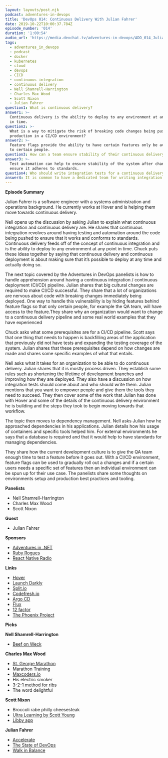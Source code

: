 ```yaml
---
layout: layouts/post.njk
podcast: adventures-in-devops
title: 'DevOps 014: Continuous Delivery With Julian Fahrer'
date: 2019-10-22T10:00:37.784Z
episode_number: '014'
duration: '1:00:54'
audio_url: 'https://media.devchat.tv/adventures-in-devops/ADO_014_Julian_Fahrer.mp3'
tags:
  - adventures_in_devops
  - podcast
  - docker
  - kubernetes
  - cloud
  - devops
  - CICD
  - continuous integration
  - continuous delivery
  - Nell Shamrell-Harrington
  - Charles Max Wood
  - Scott Nixon
  - Julian Fahrer
question1: What is continuous delivery?
answer1: >-
  Continuous delivery is the ability to deploy to any environment at any point
  in time.
question2: >-
  What is a way to mitigate the risk of breaking code changes being pushed to
  production in a CI/CD environment?
answer2: >-
  Feature flags provide the ability to have certain features only be available
  to certain people. 
question3: How can a team ensure stability of their continuous delivery system?
answer3: >-
  Test automation can help to ensure stability of the system after changes and
  ensure it adheres to standards.
question4: Who should write integration tests for a continuous delivery system?
answer4: It is common to have a dedicated team for writing integration tests.
---
```

**Episode Summary**

Julian Fahrer is a software engineer with a systems administration and operations background. He currently works at Hover and is helping them move towards continuous delivery. 

Nell opens up the discussion by asking Julian to explain what continuous integration and continuous delivery are. He shares that continuous integration revolves around having testing and automation around the code being pushed to ensure that it works and conforms to standards. Continuous delivery feeds off of the concept of continuous integration and is the ability to deploy to any environment at any point in time. Chuck puts these ideas together by saying that continuous delivery and continuous deployment is about making sure that it’s possible to deploy at any time and actually doing so. 

The next topic covered by the Adventures in DevOps panelists is how to handle apprehension around having a continuous integration / continuous deployment (CI/CD) pipeline. Julian shares that big cultural changes are required to make CI/CD successful. They share that a lot of organizations are nervous about code with breaking changes immediately being deployed. One way to handle this vulnerability is by hiding features behind feature flags so that only certain people, for example the QA team, will have access to the feature.They share why an organization would want to change to a continuous delivery pipeline and some real world examples that they have experienced

Chuck asks what some prerequisites are for a CI/CD pipeline. Scott says that one thing that needs to happen is backfilling areas of the application that previously did not have tests and expanding the testing coverage of the system. Julian shares that these prerequisites depend on how changes are made and shares some specific examples of what that entails. 

Nell asks what it takes for an organization to be able to do continuous delivery. Julian shares that it is mostly process driven. They establish some rules such as shortening the lifetime of development branches and improving how they are deployed. They also have a discussion on how integration tests should come about and who should write them. Julian mentions that you want to empower people and give them the tools they need to succeed. They then cover some of the work that Julian has done with Hover and some of the details of the continuous delivery environment he is building and the steps they took to begin moving towards that workflow.

The topic then moves to dependency management. Nell asks Julian how he approached dependencies in his applications. Julian details how his usage of containers and specific tools helped him. For external environments he says that a database is required and that it would help to have standards for managing dependencies. 

They share how the current development culture is to give the QA team enough time to test a feature before it goes out. With a CI/CD environment, feature flags can be used to gradually roll out a changes and if a certain users needs a specific set of features then an individual environment can be spun up for their use case. The panelists share some thoughts on environments setup and production best practices and tooling.

**Panelists**



*   Nell Shamrell-Harrington
*   Charles Max Wood
*   Scott Nixon

**Guest**



*   Julian Fahrer

**Sponsors**



*   [Adventures in .NET](https://devchat.tv/adventures-in-dotnet/)
*   [Ruby Rogues](https://devchat.tv/ruby-rogues/)
*   [React Native Radio](https://devchat.tv/react-native-radio/)

**Links**



*   [Hover](https://hover.to)
*   [Launch Darkly](https://launchdarkly.com/)
*   [Split.io](https://split.io)
*   [Codefresh.io](https://codefresh.io/)
*   [Argo CD](https://argoproj.github.io/argo-cd/)
*   [Flux](https://fluxcd.io/)
*   [12 factor](https://www.12factor.net/)
*   [The Phoenix Project](https://amzn.to/33fdNru)

**Picks**

**Nell Shamrell-Harrington**



*   [Beef on Weck](https://en.wikipedia.org/wiki/Beef_on_weck)

**Charles Max Wood**



*   [St. George Marathon](https://www.stgeorgemarathon.com/)
*   Marathon Training
*   [Maxcoders.io](https://maxcoders.io)
*   His electric smoker
*   [3-2-1 method for ribs](https://heygrillhey.com/3-2-1-ribs-perfect-fall-off-the-bone-ribs/)
*   The word delightful

**Scott Nixon**



*   Broccoli rabe philly cheesesteak
*   [Ultra Learning by Scott Young](https://amzn.to/31ZAGz6)
*   [Libby app](https://meet.libbyapp.com/) 

**Julian Fahrer**



*   [Accelerate](https://amzn.to/33iuceU)
*   [The State of DevOps](https://puppet.com/resources/whitepaper/state-of-devops-report)
*   [Walk in Balance](https://walkinbalance.net)
